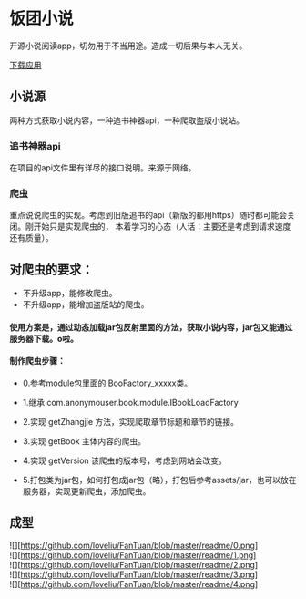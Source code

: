 # 饭团小说
开源小说阅读app，切勿用于不当用途。造成一切后果与本人无关。

[下载应用](http://yourbuffslonnol.com)


## 小说源
两种方式获取小说内容，一种追书神器api，一种爬取盗版小说站。

### 追书神器api
在项目的api文件里有详尽的接口说明。来源于网络。

### 爬虫
重点说说爬虫的实现。考虑到旧版追书的api（新版的都用https）随时都可能会关闭。刚开始只是实现爬虫的，
本着学习的心态（人话：主要还是考虑到请求速度还有质量）。

## 对爬虫的要求：  
   *  不升级app，能修改爬虫。  
   *  不升级app，能增加盗版站的爬虫。
   #### 使用方案是，通过动态加载jar包反射里面的方法，获取小说内容，jar包又能通过服务器下载。o啦。


#### 制作爬虫步骤：  

  * 0.参考module包里面的 BooFactory_xxxxx类。
  
  * 1.继承 com.anonymouser.book.module.IBookLoadFactory  
  
  * 2.实现 getZhangjie 方法，实现爬取章节标题和章节的链接。
  
  * 3.实现 getBook 主体内容的爬虫。
  
  * 4.实现 getVersion 该爬虫的版本号，考虑到网站会改变。
  
  * 5.打包类为jar包，如何打包成jar包（略），打包后参考assets/jar，也可以放在服务器，实现更新爬虫，添加爬虫。
  
  
   
   
## 成型
![][https://github.com/loveliu/FanTuan/blob/master/readme/0.png]  
![][https://github.com/loveliu/FanTuan/blob/master/readme/1.png]  
![][https://github.com/loveliu/FanTuan/blob/master/readme/2.png]  
![][https://github.com/loveliu/FanTuan/blob/master/readme/3.png]  
![][https://github.com/loveliu/FanTuan/blob/master/readme/4.png]







































